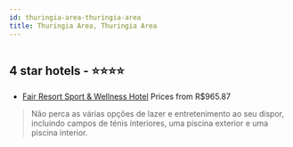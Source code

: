 ```yaml
---
id: thuringia-area-thuringia-area
title: Thuringia Area, Thuringia Area
---
```


<center><img src="https://i.travelapi.com/hotels/36000000/35890000/35881500/35881477/253d42df_z.jpg" alt="" /></center>


##  4 star hotels - ⭐️⭐️⭐️⭐️

-    [Fair Resort Sport & Wellness Hotel](https://www.hurb.com/br/aud/https://www.hurb.com/br/hotels/thuringia-area/fair-resort-sport-wellness-hotel-HT-OL1H?cmp=18055) Prices from R$965.87
   > Não perca as várias opções de lazer e entretenimento ao seu dispor, incluindo campos de ténis interiores, uma piscina exterior e uma piscina interior.
